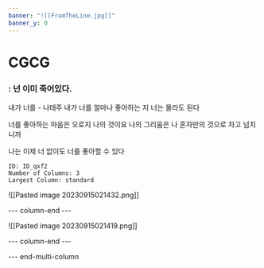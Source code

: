 ```yaml
---
banner: "![[FromTheLine.jpg]]"
banner_y: 0
---
```

# CGCG
### : 넌 이미 죽어있다.


내가 너를 - 나태주
내가 너를 얼마나 좋아하는 지
너는 몰라도 된다

너를 좋아하는 마음은
오로지 나의 것이요
나의 그리움은
나 혼자만의 것으로 차고 넘치니까

나는 이제 너 없이도
너를 좋아할 수 있다

```start-multi-column
ID: ID_qxf2
Number of Columns: 3
Largest Column: standard
```


![[Pasted image 20230915021432.png]]

--- column-end ---


![[Pasted image 20230915021419.png]]

--- column-end ---


--- end-multi-column